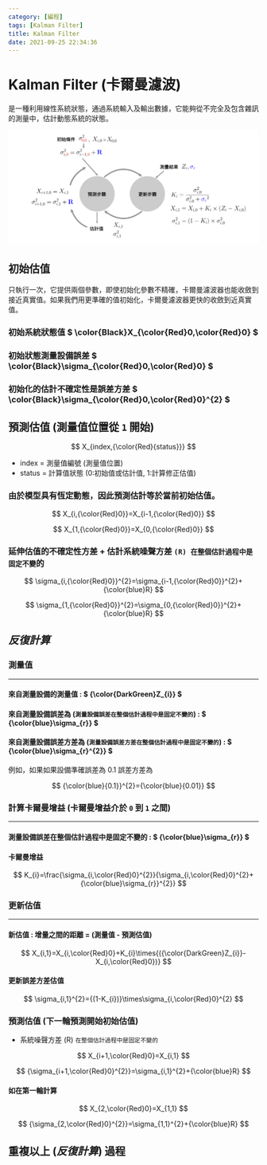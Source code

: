 ```yaml
---
category: [編程]
tags: [Kalman Filter]
title: Kalman Filter
date: 2021-09-25 22:34:36
---
```

# Kalman Filter (卡爾曼濾波)

是一種利用線性系統狀態，通過系統輸入及輸出數據，它能夠從不完全及包含雜訊的測量中，估計動態系統的狀態。

![Alt Filter](../assets/img/kalman/estimation.png)

## 初始估值 

只執行一次，它提供兩個參數，即使初始化參數不精確，卡爾曼濾波器也能收斂到接近真實值。如果我們用更準確的值初始化，卡爾曼濾波器更快的收斂到近真實值。


### 初始系統狀態值 $ \color{Black}X_{\color{Red}0,\color{Red}0} $
	
### 初始狀態測量設備誤差 $ \color{Black}\sigma_{\color{Red}0,\color{Red}0} $

### 初始化的估計不確定性是誤差方差 $ \color{Black}\sigma_{\color{Red}0,\color{Red}0}^{2} $
	
## 預測估值 (測量值位置從  `1` 開始)

$$ X_{index,{\color{Red}{status}}} $$

 - index = 測量值編號 (測量值位置) 
 - status = 計算值狀態 (0:初始值或估計值, 1:計算修正估值)
 
### 由於模型具有恆定動態，因此預測估計等於當前初始估值。

$$ X_{i,{\color{Red}0}}=X_{i-1,{\color{Red}0}} $$
	 
$$ X_{1,{\color{Red}0}}=X_{0,{\color{Red}0}} $$

### 延伸估值的不確定性方差 + 估計系統噪聲方差 `(R) 在整個估計過程中是固定不變`的

$$ \sigma_{i,{\color{Red}0}}^{2}=\sigma_{i-1,{\color{Red}0}}^{2}+{\color{blue}R} $$

$$ \sigma_{1,{\color{Red}0}}^{2}=\sigma_{0,{\color{Red}0}}^{2}+{\color{blue}R} $$
	 
## *反復計算*

### 測量值
<hr/>

#### 來自測量設備的測量值 : $ {\color{DarkGreen}Z_{i}} $

#### 來自測量設備誤差為 (`測量設備誤差在整個估計過程中是固定不變的`) : $ {\color{blue}\sigma_{r}} $

#### 來自測量設備誤差方差為 (`測量設備誤差方差在整個估計過程中是固定不變的`) : $ {\color{blue}\sigma_{r}^{2}} $

例如，如果如果設備準確誤差為 0.1 誤差方差為 

$$ {\color{blue}{0.1}}^{2}={\color{blue}{0.01}} $$

### 計算卡爾曼增益 (卡爾曼增益介於 `0` 到 `1` 之間)
<hr/>

#### 測量設備誤差在整個估計過程中是固定不變的 : $ {\color{blue}\sigma_{r}} $

#### 卡爾曼增益

$$ K_{i}=\frac{\sigma_{i,\color{Red}0}^{2}}{\sigma_{i,\color{Red}0}^{2}+{\color{blue}\sigma_{r}}^{2}} $$

### 更新估值 
<hr/>

#### 新估值 : 增量之間的距離 = (測量值 - 預測估值)

$$ X_{i,1}=X_{i,\color{Red}0}+K_{i}\times{({\color{DarkGreen}Z_{i}}-X_{i,\color{Red}0})} $$
   
#### 更新誤差方差估值 

$$ \sigma_{i,1}^{2}={(1-K_{i})}\times\sigma_{i,\color{Red}0}^{2} $$

### 預測估值 (下一輪預測開始初始估值)

- 系統噪聲方差 (R) `在整個估計過程中是固定不變的`

$$ X_{i+1,\color{Red}0}=X_{i,1} $$

$$ {\sigma_{i+1,\color{Red}0}^{2}}=\sigma_{i,1}^{2}+{\color{blue}R} $$

#### 如在第一輪計算

$$ X_{2,\color{Red}0}=X_{1,1} $$

$$ {\sigma_{2,\color{Red}0}^{2}}=\sigma_{1,1}^{2}+{\color{blue}R} $$

## 重複以上 (*反復計算*) 過程